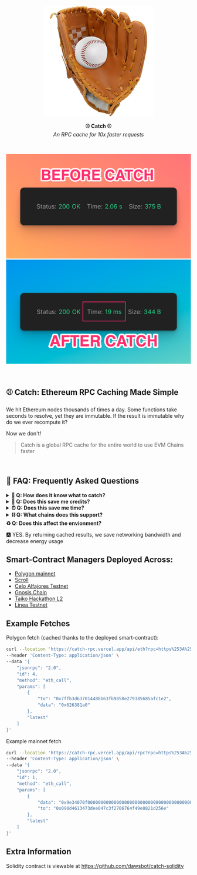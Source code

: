 <p align="center">
  <img src="public/glove-300.png" title="Logo"/>

</p>
<p align="center">
  <b>
    ⚾️ Catch ⚾️
  </b>
  <br/>
  <i>An RPC cache for 10x faster requests</i>
  <br/>
</p>

<br/>

![](public/before-catch.png)
![](public/after-catch.png)

<br/>

## ⚾️ Catch: Ethereum RPC Caching Made Simple

We hit Ethereum nodes thousands of times a day. Some functions take seconds to resolve, yet they are immutable. If the result is immutable why do we ever recompute it?

Now we don't!

> Catch is a global RPC cache for the entire world to use EVM Chains faster

<br/>

## 🌟 FAQ: Frequently Asked Questions

<details>
<summary><b>🤖 Q: How does it know what to catch?</b></summary>
<p>🅰️ The catch requirements can be specified via a smart-contract that is crowd-sourced. Each chain has its own `CatchManager` deployed, so users on each chain can decide which contracts and functions are worth caching.</p>
</details>
<details>
<summary><b>💸 Q: Does this save me credits?</b></summary>
<p>🅰️ YES. Alchemy, Infura, and other providers charge you per-request. If Catch finds a match for your request already in the cache, that data is returned before ever using your credits!</p>
</details>
<details>
<summary><b>⏰ Q: Does this save me time?</b></summary>
<p>🅰️ YES. It is much faster to resolve a cached version than to compute a value dynamically via a function in a smart-contract. <b>The time saving is often over 1 second!</b></p>
</details>
<details>
<summary><b>⛓️ Q: What chains does this support?</b></summary>
<p>🅰️ All Ethereum chains can be easily adopted by forking this repo and deploying a new `CatchManager`. That said, the easier way is to add in high-volume cache heuristics via the `cacheableConfig` directly in the typesript codebase. (more information coming soon)</p>
</details>
<summary><b>♻️ Q: Does this affect the envionment?</b></summary>
<p>🅰️ YES. By returning cached results, we save networking bandwidth and decrease energy usage</p>
</details>

## Smart-Contract Managers Deployed Across:

- [Polygon mainnet](https://polygonscan.com/address/0xcbbb04fde79e40e98d6c49b539abd60858c7b525)
- [Scroll](https://blockscout.scroll.io/address/0x70842AcB25e4381A24D489d6d3FB656C634f97eD)
- [Celo Alfajores Testnet](https://explorer.celo.org/alfajores/address/0x70842AcB25e4381A24D489d6d3FB656C634f97eD)
- [Gnosis Chain](https://blockscout.com/xdai/mainnet/address/0x70842AcB25e4381A24D489d6d3FB656C634f97eD)
- [Taiko Hackathon L2](https://l2explorer.hackathon.taiko.xyz/address/0x70842AcB25e4381A24D489d6d3FB656C634f97eD/contracts#address-tabs)
- [Linea Testnet](https://explorer.goerli.linea.build/address/0x70842AcB25e4381A24D489d6d3FB656C634f97eD/transactions#address-tabs)
  <!-- - [Scroll Alpha Testnet]() -->
  <!-- - [Linea]() -->
  <!-- - [Optimism]() -->

## Example Fetches

Polygon fetch (cached thanks to the deployed smart-contract):

```sh
curl --location 'https://catch-rpc.vercel.app/api/eth?rpc=https%253A%252F%252Ffree-eth-node.com%252Fapi%252Fmatic&chainId=137' \
--header 'Content-Type: application/json' \
--data '{
    "jsonrpc": "2.0",
    "id": 4,
    "method": "eth_call",
    "params": [
        {
            "to": "0x7ffb3d637014488b63fb9858e279385685afc1e2",
            "data": "0x626381a0"
        },
        "latest"
    ]
}'
```

Example mainnet fetch

```sh
curl --location 'https://catch-rpc.vercel.app/api/rpc?rpc=https%253A%252F%252Ffree-eth-node.com%252Fapi%252Feth' \
--header 'Content-Type: application/json' \
--data '{
    "jsonrpc": "2.0",
    "id": 1,
    "method": "eth_call",
    "params": [
        {
            "data": "0x9e34070f0000000000000000000000000000000000000000000000000000000000000002",
            "to": "0x090d4613473dee047c3f2706764f49e0821d256e"
        },
        "latest"
    ]
}'
```

## Extra Information

Solidity contract is viewable at https://github.com/dawsbot/catch-solidity
